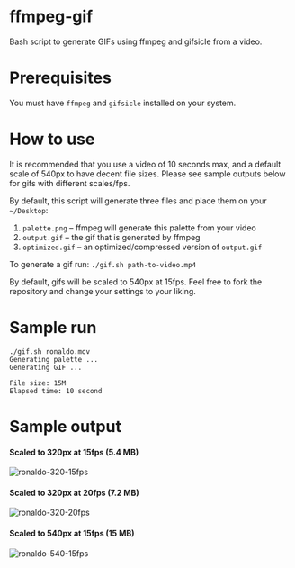 # ffmpeg-gif
Bash script to generate GIFs using ffmpeg and gifsicle from a video.

# Prerequisites
You must have `ffmpeg` and `gifsicle` installed on your system.

# How to use
It is recommended that you use a video of 10 seconds max, and a default scale of 540px to have decent file sizes.
Please see sample outputs below for gifs with different scales/fps.

By default, this script will generate three files and place them on your `~/Desktop`:
1. `palette.png` – ffmpeg will generate this palette from your video
2. `output.gif` – the gif that is generated by ffmpeg
3. `optimized.gif` – an optimized/compressed version of `output.gif`

To generate a gif run: `./gif.sh path-to-video.mp4`

By default, gifs will be scaled to 540px at 15fps. Feel free to fork the repository and change your settings to your liking.

# Sample run
```
./gif.sh ronaldo.mov
Generating palette ...
Generating GIF ...

File size: 15M
Elapsed time: 10 second
```

# Sample output

#### Scaled to 320px at 15fps (5.4 MB)
![ronaldo-320-15fps](https://github.com/carlitosz/ffmpeg-gif/blob/master/320-15.gif)

#### Scaled to 320px at 20fps (7.2 MB)
![ronaldo-320-20fps](https://github.com/carlitosz/ffmpeg-gif/blob/master/320-20.gif)

#### Scaled to 540px at 15fps (15 MB)
![ronaldo-540-15fps](https://github.com/carlitosz/ffmpeg-gif/blob/master/540-15.gif)
